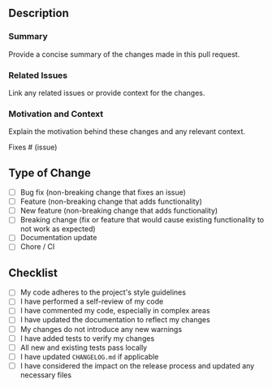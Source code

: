 ## Description

### Summary

Provide a concise summary of the changes made in this pull request.

### Related Issues

Link any related issues or provide context for the changes.

### Motivation and Context

Explain the motivation behind these changes and any relevant context.

Fixes # (issue)

## Type of Change

- [ ] Bug fix (non-breaking change that fixes an issue)
- [ ] Feature (non-breaking change that adds functionality)
- [ ] New feature (non-breaking change that adds functionality)
- [ ] Breaking change (fix or feature that would cause existing functionality to not work as expected)
- [ ] Documentation update
- [ ] Chore / CI

## Checklist

- [ ] My code adheres to the project's style guidelines
- [ ] I have performed a self-review of my code
- [ ] I have commented my code, especially in complex areas
- [ ] I have updated the documentation to reflect my changes
- [ ] My changes do not introduce any new warnings
- [ ] I have added tests to verify my changes
- [ ] All new and existing tests pass locally
- [ ] I have updated `CHANGELOG.md` if applicable
- [ ] I have considered the impact on the release process and updated any necessary files
